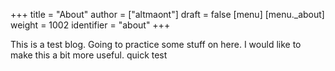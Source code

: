 +++
title = "About"
author = ["altmaont"]
draft = false
[menu]
  [menu._about]
    weight = 1002
    identifier = "about"
+++

This is a test blog. Going to practice some stuff on here. I would like to make this a bit more useful.
quick test

